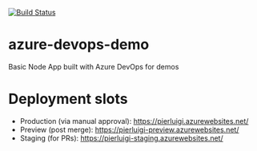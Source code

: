 [![Build Status](https://dev.azure.com/pierluigi-github/GitHub%20Azure%20DevOps%20Demos/_apis/build/status/Master?branchName=master)](https://dev.azure.com/pierluigi-github/GitHub%20Azure%20DevOps%20Demos/_build/latest?definitionId=6?branchName=master)

# azure-devops-demo
Basic Node App built with Azure DevOps for demos


# Deployment slots
- Production (via manual approval): https://pierluigi.azurewebsites.net/
- Preview (post merge): https://pierluigi-preview.azurewebsites.net/
- Staging (for PRs): https://pierluigi-staging.azurewebsites.net/
